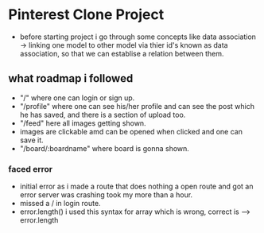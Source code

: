 # Pinterest Clone Project
- before starting project i go through some concepts like data association -> linking one model to other model via thier id's known as data association, so that we can establise a relation between them.

## what roadmap i followed
- "/" where one can login or sign up.
- "/profile" where one can see his/her profile and can see the post which he has saved, and there is a section of upload too.
- "/feed" here all images getting shown.
- images are clickable amd can be opened when clicked and one can save it.
- "/board/:boardname" where board is gonna shown.

### faced error 
- initial error as i made a route that does nothing a open route and got an error server was crashing took my more than a hour.
- missed a / in login route.
- error.length() i used this syntax for array which is wrong, correct is --> error.length 